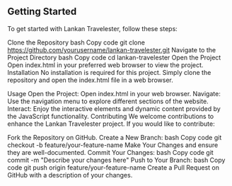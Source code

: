 Getting Started
----------------
To get started with Lankan Travelester, follow these steps:

Clone the Repository
bash
Copy code
git clone https://github.com/yourusername/lankan-travelester.git
Navigate to the Project Directory
bash
Copy code
cd lankan-travelester
Open the Project
Open index.html in your preferred web browser to view the project.
Installation
No installation is required for this project. Simply clone the repository and open the index.html file in a web browser.

Usage
Open the Project: Open index.html in your web browser.
Navigate: Use the navigation menu to explore different sections of the website.
Interact: Enjoy the interactive elements and dynamic content provided by the JavaScript functionality.
Contributing
We welcome contributions to enhance the Lankan Travelester project. If you would like to contribute:

Fork the Repository on GitHub.
Create a New Branch:
bash
Copy code
git checkout -b feature/your-feature-name
Make Your Changes and ensure they are well-documented.
Commit Your Changes:
bash
Copy code
git commit -m "Describe your changes here"
Push to Your Branch:
bash
Copy code
git push origin feature/your-feature-name
Create a Pull Request on GitHub with a description of your changes.
